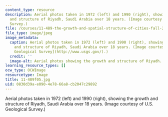 ```yaml
---
content_type: resource
description: Aerial photos taken in 1972 (left) and 1990 (right), showing the growth
  and structure of Riyadh, Saudi Arabia over 18 years. (Image courtesy of U.S. Geological
  Survey.)
file: /courses/11-489-the-growth-and-spatial-structure-of-cities-fall-2005/0830d39ae0904e7866a8cb2047c29892_11-489f05.jpg
file_type: image/jpeg
image_metadata:
  caption: Aerial photos taken in 1972 (left) and 1990 (right), showing the growth
    and structure of Riyadh, Saudi Arabia over 18 years. (Image courtesy of [U.S.
    Geological Survey](http://www.usgs.gov/).)
  credit: ''
  image-alt: Aerial photos showing the growth and structure of Riyadh.
learning_resource_types: []
ocw_type: OCWImage
resourcetype: Image
title: 11-489f05.jpg
uid: 0830d39a-e090-4e78-66a8-cb2047c29892
---
```

Aerial photos taken in 1972 (left) and 1990 (right), showing the growth and structure of Riyadh, Saudi Arabia over 18 years. (Image courtesy of U.S. Geological Survey.)

